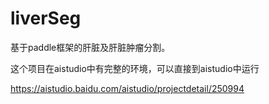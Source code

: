 # liverSeg
基于paddle框架的肝脏及肝脏肿瘤分割。


这个项目在aistudio中有完整的环境，可以直接到aistudio中运行

https://aistudio.baidu.com/aistudio/projectdetail/250994
